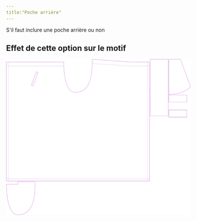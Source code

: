 ```yaml
---
title:"Poche arrière"
---
```


S'il faut inclure une poche arrière ou non

## Effet de cette option sur le motif

![Cette image montre l'effet de cette option en superposant plusieurs variantes qui ont une valeur différente pour cette option](waralee_backpocket_sample.svg "Effet de cette option sur le patron")
